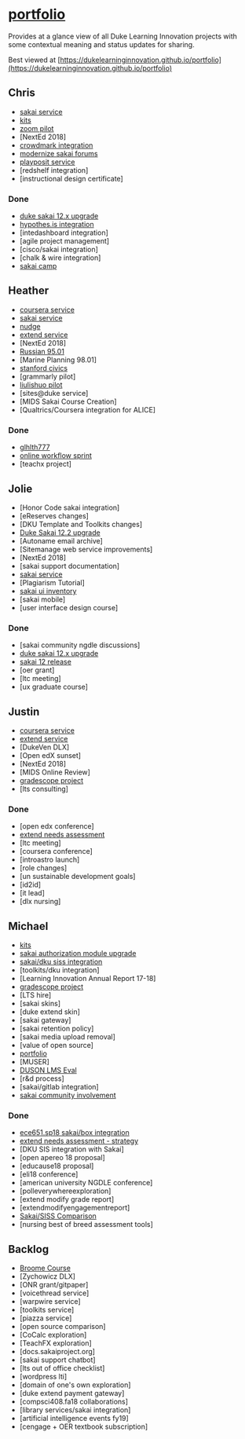 # [portfolio](https://github.com/dukelearninginnovation/portfolio)

Provides at a glance view of all Duke Learning Innovation projects with some contextual meaning and status updates for sharing.

Best viewed at [https://dukelearninginnovation.github.io/portfolio](https://dukelearninginnovation.github.io/portfolio)


## Chris
* [sakai service](sakai.service)
* [kits](learn.duke.project)
* [zoom pilot](zoom.integration)
* [NextEd 2018]
* [crowdmark integration](crowdmark.integration)
* [modernize sakai forums](sakai.community)
* [playposit service](playposit.service)
* [redshelf integration]
* [instructional design certificate]

### Done
* [duke sakai 12.x upgrade](sakai.12.upgrade.project)
* [hypothes.is integration](hypothesis.integration)
* [intedashboard integration]
* [agile project management]
* [cisco/sakai integration]
* [chalk & wire integration]
* [sakai camp](sakai.community)

## Heather
* [coursera service](coursera.support.service)
* [sakai service](sakai.service)
* [nudge](nudge.project)
* [extend service](extend.service)
* [NextEd 2018]
* [Russian 95.01](russian.course)
* [Marine Planning 98.01]
* [stanford civics](stanford.civics.course)
* [grammarly pilot]
* [liulishuo pilot](liulishou.project)
* [sites@duke service]
* [MIDS Sakai Course Creation]
* [Qualtrics/Coursera integration for ALICE]

### Done
* [glhlth777](glhlth.777.course)
* [online workflow sprint](online.workflow.sprint.project)
* [teachx project]

## Jolie
* [Honor Code sakai integration]
* [eReserves changes]
* [DKU Template and Toolkits changes]
* [Duke Sakai 12.2 upgrade](sakai.service)
* [Autoname email archive]
* [Sitemanage web service improvements]
* [NextEd 2018]
* [sakai support documentation]
* [sakai service](sakai.service)
* [Plagiarism Tutorial]
* [sakai ui inventory](sakai.ui.inventory.project)
* [sakai mobile]
* [user interface design course]

### Done
* [sakai community ngdle discussions]
* [duke sakai 12.x upgrade](sakai.12.upgrade.project)
* [sakai 12 release](sakai.community)
* [oer grant]
* [ltc meeting]
* [ux graduate course]

## Justin
* [coursera service](coursera.support.service)
* [extend service](extend.service)
* [DukeVen DLX]
* [Open edX sunset]
* [NextEd 2018]
* [MIDS Online Review]
* [gradescope project](gradescope.project)
* [lts consulting]


### Done
* [open edx conference]
* [extend needs assessment](extend.needs.assessment.project)
* [ltc meeting]
* [coursera conference]
* [introastro launch]
* [role changes]
* [un sustainable development goals]
* [id2id]
* [it lead]
* [dlx nursing]

## Michael
* [kits](learn.duke.project)
* [sakai authorization module upgrade](sakai.service)
* [sakai/dku siss integration](sakai.service)
* [toolkits/dku integration]
* [Learning Innovation Annual Report 17-18]
* [gradescope project](gradescope.project)
* [LTS hire]
* [sakai skins]
* [duke extend skin]
* [sakai gateway]
* [sakai retention policy]
* [sakai media upload removal]
* [value of open source]
* [portfolio](/)
* [MUSER]
* [DUSON LMS Eval](duson.lms.eval.project)
* [r&d process]
* [sakai/gitlab integration]
* [sakai community involvement](sakai.community)


### Done
* [ece651.sp18 sakai/box integration](ece651.sp18.project)
* [extend needs assessment - strategy](extend.needs.assessment.project)
* [DKU SIS integration with Sakai]
* [open apereo 18 proposal]
* [educause18 proposal]
* [eli18 conference]
* [american university NGDLE conference]
* [polleverywhereexploration]
* [extend modify grade report]
* [extendmodifyengagementreport]
* [Sakai/SISS Comparison](sakai.siss.comparison.project)
* [nursing best of breed assessment tools]

## Backlog
* [Broome Course](broome.course)
* [Zychowicz DLX]
* [ONR grant/gitpaper]
* [voicethread service]
* [warpwire service]
* [toolkits service]
* [piazza service]
* [open source comparison]
* [CoCalc exploration]
* [TeachFX exploration]
* [docs.sakaiproject.org]
* [sakai support chatbot]
* [lts out of office checklist]
* [wordpress lti]
* [domain of one's own exploration]
* [duke extend payment gateway]
* [compsci408.fa18 collaborations]
* [library services/sakai integration]
* [artificial intelligence events fy19]
* [cengage + OER textbook subscription]








